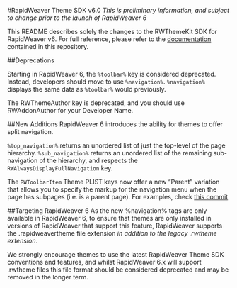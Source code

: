#RapidWeaver Theme SDK v6.0
*This is preliminary information, and subject to change prior to the launch of RapidWeaver 6*

This README describes solely the changes to the RWThemeKit SDK for RapidWeaver v6. For full reference, please refer to the [documentation](documentation.markdown) contained in this repository.

##Deprecations

Starting in RapidWeaver 6, the `%toolbar%` key is considered deprecated. Instead, developers should move to use `%navigation%`. `%navigation%` displays the same data as `%toolbar%` would previously.

The RWThemeAuthor key is deprecated, and you should use RWAddonAuthor for your Developer Name.

##New Additions
RapidWeaver 6 introduces the ability for themes to offer split navigation.

`%top_navigation%` returns an unordered list of just the top-level of the page hierarchy.
`%sub_navigation%` returns an unordered list of the remaining sub-navigation of the hierarchy, and respects the `RWAlwaysDisplayFullNavigation` key.

The `RWToolbarItem` Theme PLIST keys now offer a new “Parent” variation that allows you to specify the markup for the navigation menu when the page has subpages (i.e. is a parent page). For examples, check [this commit](https://github.com/realmacsoftware/RWThemeKit/commit/07ba4e71597fc82bdc1abfd8085820e4ca1a3f4d)

##Targeting RapidWeaver 6
As the new %navigation% tags are only available in RapidWeaver 6, to ensure that themes are only installed in versions of RapidWeaver that support this feature, RapidWeaver supports the .rapidweavertheme file extension *in addition to the legacy .rwtheme extension*.

We strongly encourage themes to use the latest RapidWeaver Theme SDK conventions and features, and whilst RapidWeaver 6.x will support .rwtheme files this file format should be considered deprecated and may be removed in the longer term.